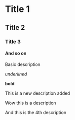 # Title 1
## Title 2
### Title 3
#### And so on

Basic description

_underlined_

__bold__

This is a new description added

Wow this is a description

And this is the 4th description